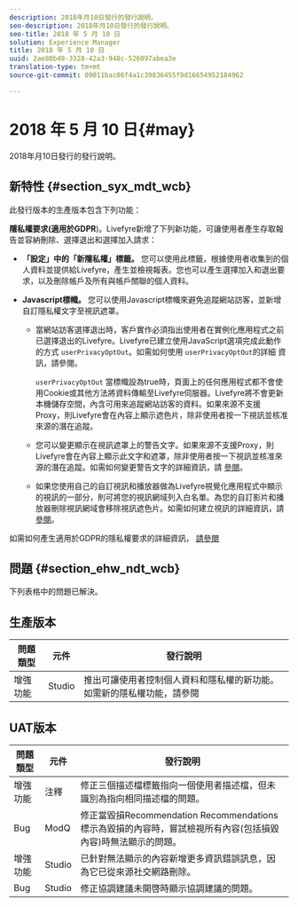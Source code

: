 ```yaml
---
description: 2018年月10日發行的發行說明。
seo-description: 2018年月10日發行的發行說明。
seo-title: 2018 年 5 月 10 日
solution: Experience Manager
title: 2018 年 5 月 10 日
uuid: 2ae80b49-3328-42a3-948c-526097abea3e
translation-type: tm+mt
source-git-commit: 09011bac06f4a1c39836455f9d16654952184962

---
```



# 2018 年 5 月 10 日{#may}

2018年月10日發行的發行說明。

## 新特性 {#section_syx_mdt_wcb}

此發行版本的生產版本包含下列功能：

**隱私權要求(適用於GDPR**)。Livefyre新增了下列新功能，可讓使用者產生存取報告並容納刪除、選擇退出和選擇加入請求：

* **「設定」中的「新隱私權」標籤。** 您可以使用此標籤，根據使用者收集到的個人資料並提供給Livefyre，產生並檢視報表。您也可以產生選擇加入和退出要求，以及刪除帳戶及所有與帳戶關聯的個人資料。
* **Javascript標幟。** 您可以使用Javascript標幟來避免追蹤網站訪客，並新增自訂隱私權文字至視訊遮罩。

   * 當網站訪客選擇退出時，客戶實作必須指出使用者在實例化應用程式之前已選擇退出的Livefyre。Livefyre已建立使用JavaScript選項完成此動作的方式 `userPrivacyOptOut`。如需如何使用 `userPrivacyOptOut`的詳細 [](/help/using/c-settings-other/c-gdpr-compliance/c-gdpr-compliance.md#section_nmz_q3n_3db)資訊，請參閱。

      `userPrivacyOptOut` 當標幟設為true時，頁面上的任何應用程式都不會使用Cookie或其他方法將資料傳輸至Livefyre伺服器。Livefyre將不會更新本機儲存空間，內含可用來追蹤網站訪客的資料。如果來源不支援Proxy，則Livefyre會在內容上顯示遮色片，除非使用者按一下視訊並核准來源的潛在追蹤。

   * 您可以變更顯示在視訊遮罩上的警告文字。如果來源不支援Proxy，則Livefyre會在內容上顯示此文字和遮罩，除非使用者按一下視訊並核准來源的潛在追蹤。如需如何變更警告文字的詳細資訊，請 [參閱](/help/using/c-settings-other/c-gdpr-compliance/c-gdpr-compliance.md#section_pb5_mnp_ldb)。
   * 如果您使用自己的自訂視訊和播放器做為Livefyre視覺化應用程式中顯示的視訊的一部分，則可將您的視訊網域列入白名單。為您的自訂影片和播放器刪除視訊網域會移除視訊遮色片。如需如何建立視訊的詳細資訊，請 [參閱](/help/using/c-settings-other/c-gdpr-compliance/c-gdpr-compliance.md#section_bzp_pnp_ldb)。

如需如何產生適用於GDPR的隱私權要求的詳細資訊， [請參閱](/help/using/c-settings-other/c-gdpr-compliance/c-gdpr-compliance.md#concept_q1l_r5s_rcb)

## 問題 {#section_ehw_ndt_wcb}

下列表格中的問題已解決。

## 生產版本

| **問題類型** | **元件** | **發行說明** |
|---|---|---|
| 增強功能 | Studio | 推出可讓使用者控制個人資料和隱私權的新功能。如需新的隱私權功能，請參閱 [](#c_rn/section_syx_mdt_wcb) |

## UAT版本

| **問題類型** | **元件** | **發行說明** |
|---|---|---|
| 增強功能 | 注釋 | 修正三個描述檔標籤指向一個使用者描述檔，但未識別為指向相同描述檔的問題。 |
| Bug | ModQ | 修正當毀損Recommendation Recommendations標示為毀損的內容時，嘗試檢視所有內容(包括損毀內容)時無法顯示的問題。 |
| 增強功能 | Studio | 已針對無法顯示的內容新增更多資訊錯誤訊息，因為它已從來源社交網路刪除。 |
| Bug | Studio | 修正協調建議未開啓時顯示協調建議的問題。 |

